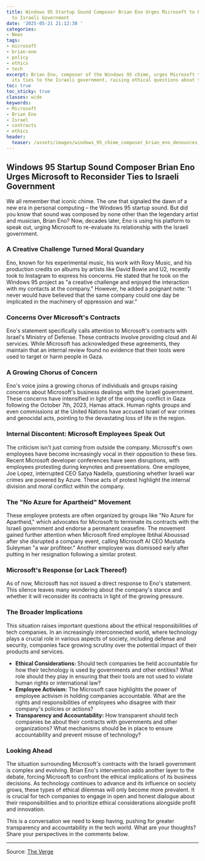 ```yaml
---
title: Windows 95 Startup Sound Composer Brian Eno Urges Microsoft to Reconsider Ties
  to Israeli Government
date: '2025-05-21 21:12:30 '
categories:
- News
tags:
- microsoft
- brian-eno
- policy
- ethics
- tech
excerpt: Brian Eno, composer of the Windows 95 chime, urges Microsoft to reconsider
  its ties to the Israeli government, raising ethical questions about tech's role.
toc: true
toc_sticky: true
classes: wide
keywords:
- Microsoft
- Brian Eno
- Israel
- contracts
- ethics
header:
  teaser: /assets/images/windows_95_chime_composer_brian_eno_denounces_micr_20250521211230.jpg
---
```


## Windows 95 Startup Sound Composer Brian Eno Urges Microsoft to Reconsider Ties to Israeli Government

We all remember that iconic chime. The one that signaled the dawn of a new era in personal computing – the Windows 95 startup sound. But did you know that sound was composed by none other than the legendary artist and musician, Brian Eno? Now, decades later, Eno is using his platform to speak out, urging Microsoft to re-evaluate its relationship with the Israeli government.

### A Creative Challenge Turned Moral Quandary

Eno, known for his experimental music, his work with Roxy Music, and his production credits on albums by artists like David Bowie and U2, recently took to Instagram to express his concerns. He stated that he took on the Windows 95 project as "a creative challenge and enjoyed the interaction with my contacts at the company." However, he added a poignant note: "I never would have believed that the same company could one day be implicated in the machinery of oppression and war."

### Concerns Over Microsoft's Contracts

Eno's statement specifically calls attention to Microsoft's contracts with Israel's Ministry of Defense. These contracts involve providing cloud and AI services. While Microsoft has acknowledged these agreements, they maintain that an internal review found no evidence that their tools were used to target or harm people in Gaza.

### A Growing Chorus of Concern

Eno's voice joins a growing chorus of individuals and groups raising concerns about Microsoft's business dealings with the Israeli government. These concerns have intensified in light of the ongoing conflict in Gaza following the October 7th, 2023, Hamas attack. Human rights groups and even commissions at the United Nations have accused Israel of war crimes and genocidal acts, pointing to the devastating loss of life in the region.

### Internal Discontent: Microsoft Employees Speak Out

The criticism isn't just coming from outside the company. Microsoft's own employees have become increasingly vocal in their opposition to these ties. Recent Microsoft developer conferences have seen disruptions, with employees protesting during keynotes and presentations. One employee, Joe Lopez, interrupted CEO Satya Nadella, questioning whether Israeli war crimes are powered by Azure. These acts of protest highlight the internal division and moral conflict within the company.

### The "No Azure for Apartheid" Movement

These employee protests are often organized by groups like "No Azure for Apartheid," which advocates for Microsoft to terminate its contracts with the Israeli government and endorse a permanent ceasefire. The movement gained further attention when Microsoft fired employee Ibtihal Aboussad after she disrupted a company event, calling Microsoft AI CEO Mustafa Suleyman "a war profiteer." Another employee was dismissed early after putting in her resignation following a similar protest.

### Microsoft's Response (or Lack Thereof)

As of now, Microsoft has not issued a direct response to Eno's statement. This silence leaves many wondering about the company's stance and whether it will reconsider its contracts in light of the growing pressure.

### The Broader Implications

This situation raises important questions about the ethical responsibilities of tech companies. In an increasingly interconnected world, where technology plays a crucial role in various aspects of society, including defense and security, companies face growing scrutiny over the potential impact of their products and services. 

*   **Ethical Considerations:** Should tech companies be held accountable for how their technology is used by governments and other entities? What role should they play in ensuring that their tools are not used to violate human rights or international law?
*   **Employee Activism:** The Microsoft case highlights the power of employee activism in holding companies accountable. What are the rights and responsibilities of employees who disagree with their company's policies or actions?
*   **Transparency and Accountability:** How transparent should tech companies be about their contracts with governments and other organizations? What mechanisms should be in place to ensure accountability and prevent misuse of technology?

### Looking Ahead

The situation surrounding Microsoft's contracts with the Israeli government is complex and evolving. Brian Eno's intervention adds another layer to the debate, forcing Microsoft to confront the ethical implications of its business decisions. As technology continues to advance and its influence on society grows, these types of ethical dilemmas will only become more prevalent. It is crucial for tech companies to engage in open and honest dialogue about their responsibilities and to prioritize ethical considerations alongside profit and innovation.

This is a conversation we need to keep having, pushing for greater transparency and accountability in the tech world. What are your thoughts? Share your perspectives in the comments below.


---

Source: [The Verge](https://www.theverge.com/news/671864/brian-eno-windows-95-chime-microsoft-israel-palestine-statement)